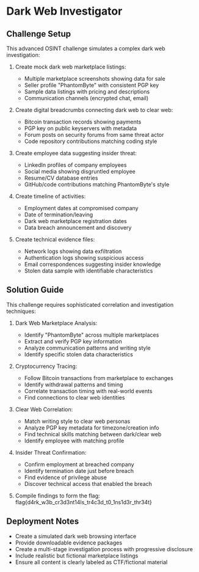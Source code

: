 # Dark Web Investigator

## Challenge Setup

This advanced OSINT challenge simulates a complex dark web investigation:

1. Create mock dark web marketplace listings:
   - Multiple marketplace screenshots showing data for sale
   - Seller profile "PhantomByte" with consistent PGP key
   - Sample data listings with pricing and descriptions
   - Communication channels (encrypted chat, email)

2. Create digital breadcrumbs connecting dark web to clear web:
   - Bitcoin transaction records showing payments
   - PGP key on public keyservers with metadata
   - Forum posts on security forums from same threat actor
   - Code repository contributions matching coding style

3. Create employee data suggesting insider threat:
   - LinkedIn profiles of company employees
   - Social media showing disgruntled employee
   - Resume/CV database entries
   - GitHub/code contributions matching PhantomByte's style

4. Create timeline of activities:
   - Employment dates at compromised company
   - Date of termination/leaving
   - Dark web marketplace registration dates
   - Data breach announcement and discovery

5. Create technical evidence files:
   - Network logs showing data exfiltration
   - Authentication logs showing suspicious access
   - Email correspondences suggesting insider knowledge
   - Stolen data sample with identifiable characteristics

## Solution Guide

This challenge requires sophisticated correlation and investigation techniques:

1. Dark Web Marketplace Analysis:
   - Identify "PhantomByte" across multiple marketplaces
   - Extract and verify PGP key information
   - Analyze communication patterns and writing style
   - Identify specific stolen data characteristics

2. Cryptocurrency Tracing:
   - Follow Bitcoin transactions from marketplace to exchanges
   - Identify withdrawal patterns and timing
   - Correlate transaction timing with real-world events
   - Find connections to clear web identities

3. Clear Web Correlation:
   - Match writing style to clear web personas
   - Analyze PGP key metadata for timezone/creation info
   - Find technical skills matching between dark/clear web
   - Identify employee with matching profile

4. Insider Threat Confirmation:
   - Confirm employment at breached company
   - Identify termination date just before breach
   - Find evidence of privilege abuse
   - Discover technical access that enabled the breach

5. Compile findings to form the flag:
   flag{d4rk_w3b_cr3d3nt14ls_tr4c3d_t0_1ns1d3r_thr34t}

## Deployment Notes

- Create a simulated dark web browsing interface
- Provide downloadable evidence packages
- Create a multi-stage investigation process with progressive disclosure
- Include realistic but fictional marketplace listings
- Ensure all content is clearly labeled as CTF/fictional material 